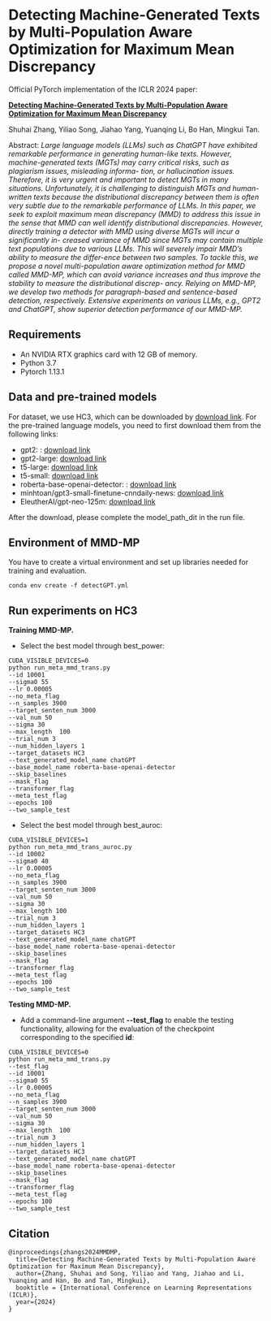 # Detecting Machine-Generated Texts by Multi-Population Aware Optimization for Maximum Mean Discrepancy


Official PyTorch implementation of the ICLR 2024 paper:

<!-- **Detecting Machine-Generated Texts by Multi-Population Aware Optimization for Maximum Mean Discrepancy** -->
**[Detecting Machine-Generated Texts by Multi-Population Aware Optimization for Maximum Mean Discrepancy](https://openreview.net/forum?id=3fEKavFsnv)**

Shuhai Zhang, Yiliao Song, Jiahao Yang, Yuanqing Li, Bo Han, Mingkui Tan.

Abstract: *Large language models (LLMs) such as ChatGPT have exhibited remarkable performance in generating human-like texts. However, machine-generated texts (MGTs) may carry critical risks, such as plagiarism issues, misleading informa- tion, or hallucination issues. Therefore, it is very urgent and important to detect MGTs in many situations. Unfortunately, it is challenging to distinguish MGTs and human-written texts because the distributional discrepancy between them is often very subtle due to the remarkable performance of LLMs. In this paper, we seek to exploit maximum mean discrepancy (MMD) to address this issue in the sense that MMD can well identify distributional discrepancies. However, directly training a detector with MMD using diverse MGTs will incur a significantly in- creased variance of MMD since MGTs may contain multiple text populations due to various LLMs. This will severely impair MMD’s ability to measure the differ-ence between two samples. To tackle this, we propose a novel multi-population aware optimization method for MMD called MMD-MP, which can avoid variance increases and thus improve the stability to measure the distributional discrep- ancy. Relying on MMD-MP, we develop two methods for paragraph-based and sentence-based detection, respectively. Extensive experiments on various LLMs, e.g., GPT2 and ChatGPT, show superior detection performance of our MMD-MP.*

## Requirements

- An NVIDIA RTX graphics card with 12 GB of memory.
- Python 3.7
- Pytorch 1.13.1

## Data and pre-trained models

For dataset, we use HC3, which can be downloaded by [download link](https://huggingface.co/datasets/Hello-SimpleAI/HC3). 
For the pre-trained language models, you need to first download them from the following links:
<!-- For data, here we did not put in all the baselines and data sets, only HC3 was selected.Use the fromPretrain method of transformers to load the HC3 data set. -->



- gpt2: : [download link](https://drive.google.com/file/d/16_-Ahc6ImZV5ClUc0vM5Iivf8OJ1VSif/view?usp=sharing)
- gpt2-large:  [download link](https://huggingface.co/openai-community/gpt2-large/tree/main)
- t5-large:  [download link](https://huggingface.co/t5-large)
- t5-small:  [download link](https://huggingface.co/t5-small)
- roberta-base-openai-detector: : [download link](https://huggingface.co/roberta-base-openai-detector/tree/main)
- minhtoan/gpt3-small-finetune-cnndaily-news: [download link](https://huggingface.co/minhtoan/gpt3-small-finetune-cnndaily-news/tree/main)
- EleutherAI/gpt-neo-125m: [download link](https://huggingface.co/EleutherAI/gpt-neo-125m/tree/main)


After the download, please complete the model_path_dit in the run file.

## Environment of MMD-MP
You have to create a virtual environment and set up libraries needed for training and evaluation.
```
conda env create -f detectGPT.yml
```

## Run experiments on HC3

**Training MMD-MP.**

- Select the best model through best_power:

<!-- # generate nature samples -->
```
CUDA_VISIBLE_DEVICES=0 
python run_meta_mmd_trans.py 
--id 10001 
--sigma0 55 
--lr 0.00005  
--no_meta_flag   
--n_samples 3900 
--target_senten_num 3000 
--val_num 50 
--sigma 30 
--max_length  100 
--trial_num 3 
--num_hidden_layers 1 
--target_datasets HC3 
--text_generated_model_name chatGPT 
--base_model_name roberta-base-openai-detector 
--skip_baselines 
--mask_flag 
--transformer_flag 
--meta_test_flag 
--epochs 100 
--two_sample_test
```

- Select the best model through best_auroc:
```
CUDA_VISIBLE_DEVICES=1 
python run_meta_mmd_trans_auroc.py 
--id 10002 
--sigma0 40 
--lr 0.00005  
--no_meta_flag   
--n_samples 3900 
--target_senten_num 3000 
--val_num 50 
--sigma 30 
--max_length 100 
--trial_num 3 
--num_hidden_layers 1 
--target_datasets HC3 
--text_generated_model_name chatGPT 
--base_model_name roberta-base-openai-detector 
--skip_baselines 
--mask_flag 
--transformer_flag 
--meta_test_flag 
--epochs 100 
--two_sample_test
```

**Testing MMD-MP.**
- Add a command-line argument **--test_flag** to enable the testing functionality, allowing for the evaluation of the checkpoint corresponding to the specified **id**:

```
CUDA_VISIBLE_DEVICES=0 
python run_meta_mmd_trans.py 
--test_flag
--id 10001 
--sigma0 55 
--lr 0.00005  
--no_meta_flag   
--n_samples 3900 
--target_senten_num 3000 
--val_num 50 
--sigma 30 
--max_length  100 
--trial_num 3 
--num_hidden_layers 1 
--target_datasets HC3 
--text_generated_model_name chatGPT 
--base_model_name roberta-base-openai-detector 
--skip_baselines 
--mask_flag 
--transformer_flag 
--meta_test_flag 
--epochs 100 
--two_sample_test
```

<!-- Training process and result records in ./two_sample_test/HC3-roberta-base-openai-detector/ id -->
## Citation


```
@inproceedings{zhangs2024MMDMP,
  title={Detecting Machine-Generated Texts by Multi-Population Aware Optimization for Maximum Mean Discrepancy},
  author={Zhang, Shuhai and Song, Yiliao and Yang, Jiahao and Li, Yuanqing and Han, Bo and Tan, Mingkui},
  booktitle = {International Conference on Learning Representations (ICLR)},
  year={2024}
}
```
